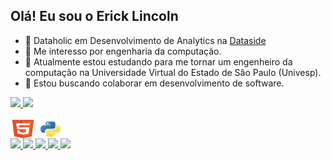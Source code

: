 <!DOCTYPE html>
<html lang="en">
<head>
  <meta charset="UTF-8">
  <title>Erick Lincoln</title>
  <meta name="viewport" content="width=device-width, initial-scale=1.0">
</head>
<body>
  <h2>Olá! Eu sou o Erick Lincoln</h2>
  <ul>
    <li>🎇 Dataholic em Desenvolvimento de Analytics na <a href="https://www.dataside.com/">Dataside</a></li>
    <li>👀 Me interesso por engenharia da computação.</li>
    <li>🌱 Atualmente estou estudando para me tornar um engenheiro da computação na Universidade Virtual do Estado de São Paulo (Univesp).</li>
    <li>💞️ Estou buscando colaborar em desenvolvimento de software.</li>
  </ul>
  <div>
    <a href="https://github.com/ErickLincoln">
      <img height="180em" src="https://github-readme-stats.vercel.app/api?username=ericklincoln&show_icons=true&theme=great-gatsby&include_all_commits=true&count_private=true"/>
      <img height="180em" src="https://github-readme-stats.vercel.app/api/top-langs/?username=ericklincoln&layout=compact&langs_count=7&theme=great-gatsby"/>
    </a>
  </div>
  <div style="display: inline_block">
    <br>
    <img align="center" alt="HTML5" height="30" width="40" src="https://raw.githubusercontent.com/devicons/devicon/master/icons/html5/html5-original.svg">
    <img align="center" alt="Python" height="30" width="40" src="https://raw.githubusercontent.com/devicons/devicon/master/icons/python/python-original.svg">
  </div>
  <div> 
    <a href="https://instagram.com/erick.lincoln1502" target="_blank">
      <img src="https://img.shields.io/badge/-Instagram-%23E4405F?style=for-the-badge&logo=instagram&logoColor=white" target="_blank">
    </a>
    <a href="https://www.twitch.tv/jayscotts" target="_blank">
      <img src="https://img.shields.io/badge/Twitch-9146FF?style=for-the-badge&logo=twitch&logoColor=white" target="_blank">
    </a> 
    <a href="https://discord.gg/Lincoln#4864" target="_blank">
      <img src="https://img.shields.io/badge/Discord-7289DA?style=for-the-badge&logo=discord&logoColor=white" target="_blank">
    </a> 
    <a href="mailto:ericklincoln1502@gmail.com">
      <img src="https://img.shields.io/badge/-Gmail-%23333?style=for-the-badge&logo=gmail&logoColor=white" target="_blank">
    </a>
    <a href="https://www.linkedin.com/in/erick-l-aa795067" target="_blank">
      <img src="https://img.shields.io/badge/-LinkedIn-%230077B5?style=for-the-badge&logo=linkedin&logoColor=white" target="_blank">
    </a> 
  </div>
</body>
</html>
